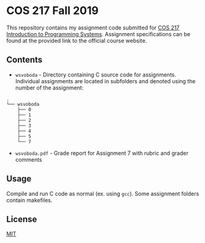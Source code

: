 # COS 217 Fall 2019

This repository contains my assignment code submitted for [COS 217 Introduction to Programming Systems](https://www.cs.princeton.edu/courses/archive/fall19/cos217/assignments.html). Assignment specifications can be found at the provided link to the official course website.

## Contents

* `wsvoboda` - Directory containing C source code for assignments. Individual assignments are located in subfolders and denoted using the number of the assignment:

```
.
└── wsvoboda
    ├── 0
    ├── 1
    ├── 2
    ├── 3
    ├── 4
    ├── 5
    └── 7
```

* `wsvoboda.pdf` - Grade report for Assignment 7 with rubric and grader comments

## Usage

Compile and run C code as normal (ex. using `gcc`). Some assignment folders contain makefiles.

## License

[MIT](https://choosealicense.com/licenses/mit/)
